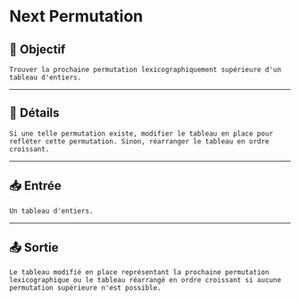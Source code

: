 # Next Permutation

## 🎯 Objectif

    Trouver la prochaine permutation lexicographiquement supérieure d'un tableau d'entiers.

---

## 📝 Détails

    Si une telle permutation existe, modifier le tableau en place pour refléter cette permutation. Sinon, réarranger le tableau en ordre croissant.

---

## 📥 Entrée

    Un tableau d'entiers.

---

## 📤 Sortie

    Le tableau modifié en place représentant la prochaine permutation lexicographique ou le tableau réarrangé en ordre croissant si aucune permutation supérieure n'est possible.

